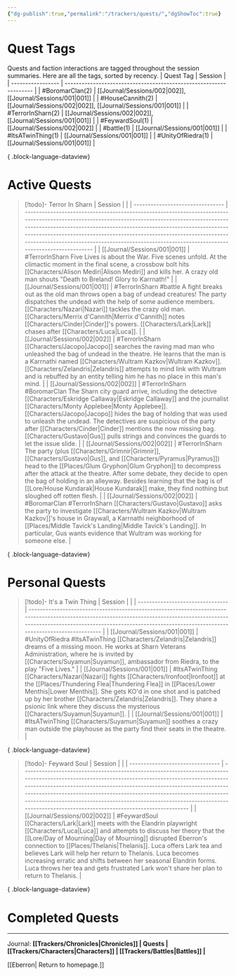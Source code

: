 ```yaml
---
{"dg-publish":true,"permalink":"/trackers/quests/","dgShowToc":true}
---
```


# Quest Tags
Quests and faction interactions are tagged throughout the session summaries. Here are all the tags, sorted by recency.
| Quest Tag         | Session                                                            |
| ----------------- | ------------------------------------------------------------------ |
| #BoromarClan(2)   | [[Journal/Sessions/002\|002]], [[Journal/Sessions/001\|001]] |
| #HouseCannith(2)  | [[Journal/Sessions/002\|002]], [[Journal/Sessions/001\|001]] |
| #TerrorInSharn(2) | [[Journal/Sessions/002\|002]], [[Journal/Sessions/001\|001]] |
| #FeywardSoul(1)   | [[Journal/Sessions/002\|002]]                                   |
| #battle(1)        | [[Journal/Sessions/001\|001]]                                   |
| #ItsATwinThing(1) | [[Journal/Sessions/001\|001]]                                   |
| #UnityOfRiedra(1) | [[Journal/Sessions/001\|001]]                                   |

{ .block-language-dataview}

# Active Quests
> [!todo]- Terror In Sharn
>  | Session                          |                                                                                                                                                                                                                                                                                                                                                                                                  |
> | -------------------------------- | ------------------------------------------------------------------------------------------------------------------------------------------------------------------------------------------------------------------------------------------------------------------------------------------------------------------------------------------------------------------------------------------------ |
> | [[Journal/Sessions/001\|001]] | #TerrorInSharn Five Lives is about the War. Five scenes unfold. At the climactic moment in the final scene, a crossbow bolt hits [[Characters/Alison Mediri\|Alison Mediri]] and kills her. A crazy old man shouts "Death to Breland! Glory to Karrnath!"                                                                                                                                                                  |
> | [[Journal/Sessions/001\|001]] | #TerrorInSharn #battle A fight breaks out as the old man throws open a bag of undead creatures! The party dispatches the undead with the help of some audience members. [[Characters/Nazari\|Nazari]] tackles the crazy old man. [[Characters/Merrix d'Cannith\|Merrix d'Cannith]] notes [[Characters/Cinder\|Cinder]]'s powers. [[Characters/Lark\|Lark]] chases after [[Characters/Luca\|Luca]].                                                                                                    |
> | [[Journal/Sessions/002\|002]] | #TerrorInSharn [[Characters/Jacopo\|Jacopo]] searches the raving mad man who unleashed the bag of undead in the theatre. He learns that the man is a Karrnathi named [[Characters/Wultram Kazkov\|Wultram Kazkov]]. [[Characters/Zelandris\|Zelandris]] attempts to mind link with Wultram and is rebuffed by an entity telling him he has no place in this man's mind.                                                                                              |
> | [[Journal/Sessions/002\|002]] | #TerrorInSharn #BoromarClan The Sharn city guard arrive, including the detective [[Characters/Eskridge Callaway\|Eskridge Callaway]] and the journalist [[Characters/Monty Applebee\|Monty Applebee]]. [[Characters/Jacopo\|Jacopo]] hides the bag of holding that was used to unleash the undead. The detectives are suspicious of the party after [[Characters/Cinder\|Cinder]] mentions the now missing bag. [[Characters/Gustavo\|Gus]] pulls strings and convinces the guards to let the issue slide. |
> | [[Journal/Sessions/002\|002]] | #TerrorInSharn The party (plus [[Characters/Grimnir\|Grimnir]], [[Characters/Gustavo\|Gus]], and [[Characters/Pyramus\|Pyramus]]) head to the [[Places/Glum Gryphon\|Glum Gryphon]] to decompress after the attack at the theatre. After some debate, they decide to open the bag of holding in an alleyway. Besides learning that the bag is of [[Lore/House Kundarak\|House Kundarak]] make, they find nothing but sloughed off rotten flesh.                                               |
> | [[Journal/Sessions/002\|002]] | #BoromarClan #TerrorInSharn  [[Characters/Gustavo\|Gustavo]] asks the party to investigate [[Characters/Wultram Kazkov\|Wultram Kazkov]]'s house in Graywall, a Karrnathi neighborhood of [[Places/Middle Tavick's Landing\|Middle Tavick's Landing]]. In particular, Gus wants evidence that Wultram was working for someone else.                                                                                                                                             |
> 
{ .block-language-dataview}
# Personal Quests
> [!todo]- It's a Twin Thing
>  | Session                          |                                                                                                                                                                                                                                                   |
> | -------------------------------- | ------------------------------------------------------------------------------------------------------------------------------------------------------------------------------------------------------------------------------------------------- |
> | [[Journal/Sessions/001\|001]] | #UnityOfRiedra #ItsATwinThing [[Characters/Zelandris\|Zelandris]] dreams of a missing moon. He works at Sharn Veterans Administration, where he is invited by [[Characters/Suyamun\|Suyamun]], ambassador from Riedra, to the play "Five Lives."                                            |
> | [[Journal/Sessions/001\|001]] | #ItsATwinThing [[Characters/Nazari\|Nazari]] fights [[Characters/Ironfoot\|Ironfoot]] at the [[Places/Thundering Flea\|Thundering Flea]] in [[Places/Lower Menthis\|Lower Menthis]]. She gets KO'd in one shot and is patched up by her brother [[Characters/Zelandris\|Zelandris]]. They share a psionic link where they discuss the mysterious [[Characters/Suyamun\|Suyamun]]. |
> | [[Journal/Sessions/001\|001]] | #ItsATwinThing [[Characters/Suyamun\|Suyamun]] soothes a crazy man outside the playhouse as the party find their seats in the theatre.                                                                                                                                |
> 
{ .block-language-dataview}

> [!todo]- Feyward Soul
>  | Session                          |                                                                                                                                                                                                                                                                                                                                                                                                                                     |
> | -------------------------------- | ----------------------------------------------------------------------------------------------------------------------------------------------------------------------------------------------------------------------------------------------------------------------------------------------------------------------------------------------------------------------------------------------------------------------------------- |
> | [[Journal/Sessions/002\|002]] | #FeywardSoul [[Characters/Lark\|Lark]] meets with the Elandrin playwright [[Characters/Luca\|Luca]] and attempts to discuss her theory that the [[Lore/Day of Mourning\|Day of Mourning]] disrupted Eberron's connection to [[Places/Thelanis\|Thelanis]]. Luca offers Lark tea and believes Lark will help her return to Thelanis. Luca becomes increasing erratic and shifts between her seasonal Elandrin forms. Luca throws her tea and gets frustrated Lark won't share her plan to return to Thelanis. |
> 
{ .block-language-dataview}

# Completed Quests

---

Journal: **[[Trackers/Chronicles\|Chronicles]] | Quests |  [[Trackers/Characters\|Characters]] | [[Trackers/Battles\|Battles]] |**

[[Eberron\| Return to homepage.]]